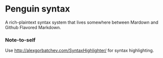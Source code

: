 Penguin syntax
==============

A rich-plaintext syntax system that lives somewhere between Mardown and Github Flavored Markdown.


### Note-to-self

Use http://alexgorbatchev.com/SyntaxHighlighter/ for syntax highlighting.
